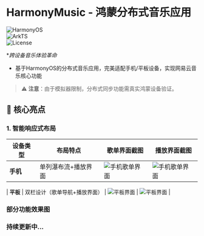 # HarmonyMusic - 鸿蒙分布式音乐应用

![HarmonyOS](https://img.shields.io/badge/HarmonyOS-4.0-blue)  
![ArkTS](https://img.shields.io/badge/ArkTS-1.0-orange)  
![License](https://img.shields.io/badge/License-Apache--2.0-green)

**跨设备音乐体验革命*
- 基于HarmonyOS的分布式音乐应用，完美适配手机/平板设备，实现网易云音乐核心功能

> ⚠️ **注意**：由于模拟器限制，分布式同步功能需真实鸿蒙设备验证。

## 🌟 核心亮点

### 1. 智能响应式布局
| 设备类型       | 布局特点                          | 歌单界面截图               |  播放界面截图      |
|----------------|-----------------------------------|------------------------------|--------------------|
| **手机**       | 单列瀑布流+播放界面              | ![手机歌单界面](https://github.com/user-attachments/assets/bde5b0c3-17df-4dbd-a77d-e0b9faf6b59c)|![手机歌单界面](https://github.com/user-attachments/assets/e7373341-6165-4a80-9061-6de46955c474)|

| **平板**       | 双栏设计（歌单导航+播放界面）     | ![平板界面](https://github.com/user-attachments/assets/23c571b5-b78d-4831-8f08-17c9a4998649) |  ![平板界面](https://github.com/user-attachments/assets/0a6cd30e-5196-4f93-b8df-68d17993204b)   |




### 部分功能效果图





### **持续更新中...**
